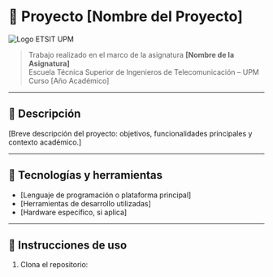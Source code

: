 # 📡 Proyecto [Nombre del Proyecto]

![Logo ETSIT UPM](https://www.etsit.upm.es/fileadmin/documentos/laescuela/la_escuela/galerias_fotograficas/Servicios/generales/logos/LOGO_ESCUELA/LOGO_ESCUELA.png)

> Trabajo realizado en el marco de la asignatura **[Nombre de la Asignatura]**  
> Escuela Técnica Superior de Ingenieros de Telecomunicación – UPM  
> Curso [Año Académico]

---

## 📝 Descripción

[Breve descripción del proyecto: objetivos, funcionalidades principales y contexto académico.]

---

## 🧰 Tecnologías y herramientas

- [Lenguaje de programación o plataforma principal]
- [Herramientas de desarrollo utilizadas]
- [Hardware específico, si aplica]

---

## 🚀 Instrucciones de uso

1. Clona el repositorio:
